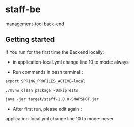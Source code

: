# staff-be

management-tool back-end

## Getting started 

If You run for the first time the Backend locally: 

- in application-local.yml change line 10 to mode: always

- Run commands in bash terminal :

```
export SPRING_PROFILES_ACTIVE=local

./mvnw clean package -DskipTests

java -jar target/staff-1.0.0-SNAPSHOT.jar 
```

- After first run, please edit again : 

application-local.yml change line 10 to mode: never